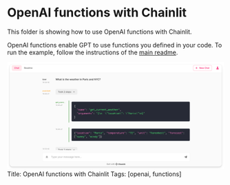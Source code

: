 # OpenAI functions with Chainlit

This folder is showing how to use OpenAI functions with Chainlit.

OpenAI functions enable GPT to use functions you defined in your code.
To run the example, follow the instructions of the [main readme](/README.md).

![Rendering](./rendering.png)
Title: OpenAI functions with Chainlit
Tags: [openai, functions]
